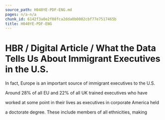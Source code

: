 ```yaml
---
source_path: H040YE-PDF-ENG.md
pages: n/a-n/a
chunk_id: 6142f3a0e2f08fca2dda0b0002cbf77e7517465b
title: H040YE-PDF-ENG
---
```

# HBR / Digital Article / What the Data Tells Us About Immigrant Executives in the U.S.

In fact, Europe is an important source of immigrant executives to the U.S.

Around 28% of all EU and 22% of all UK trained executives who have

worked at some point in their lives as executives in corporate America held

a doctorate degree. These include members of all ethnicities, making
